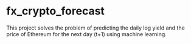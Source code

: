 # fx_crypto_forecast
This project solves the problem of predicting the daily log yield and the price of Ethereum for the next day (t+1) using machine learning.
